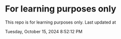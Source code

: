 # For learning purposes only
This repo is for learning purposes only.
Last updated at

Tuesday, October 15, 2024 8:52:12 PM

